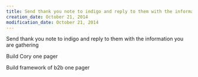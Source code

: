 ```yaml
---
title: Send thank you note to indigo and reply to them with the information…
creation_date: October 21, 2014
modification_date: October 21, 2014
---
```



Send thank you note to indigo and reply to them with the information you are gathering

Build Cory one pager

Build framework of b2b one pager
